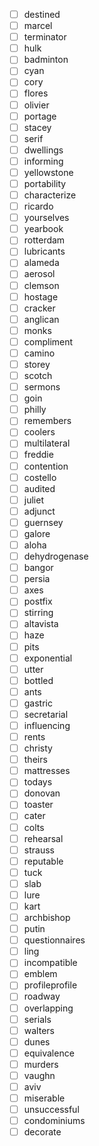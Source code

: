 - [ ] destined
- [ ] marcel
- [ ] terminator
- [ ] hulk
- [ ] badminton
- [ ] cyan
- [ ] cory
- [ ] flores
- [ ] olivier
- [ ] portage
- [ ] stacey
- [ ] serif
- [ ] dwellings
- [ ] informing
- [ ] yellowstone
- [ ] portability
- [ ] characterize
- [ ] ricardo
- [ ] yourselves
- [ ] yearbook
- [ ] rotterdam
- [ ] lubricants
- [ ] alameda
- [ ] aerosol
- [ ] clemson
- [ ] hostage
- [ ] cracker
- [ ] anglican
- [ ] monks
- [ ] compliment
- [ ] camino
- [ ] storey
- [ ] scotch
- [ ] sermons
- [ ] goin
- [ ] philly
- [ ] remembers
- [ ] coolers
- [ ] multilateral
- [ ] freddie
- [ ] contention
- [ ] costello
- [ ] audited
- [ ] juliet
- [ ] adjunct
- [ ] guernsey
- [ ] galore
- [ ] aloha
- [ ] dehydrogenase
- [ ] bangor
- [ ] persia
- [ ] axes
- [ ] postfix
- [ ] stirring
- [ ] altavista
- [ ] haze
- [ ] pits
- [ ] exponential
- [ ] utter
- [ ] bottled
- [ ] ants
- [ ] gastric
- [ ] secretarial
- [ ] influencing
- [ ] rents
- [ ] christy
- [ ] theirs
- [ ] mattresses
- [ ] todays
- [ ] donovan
- [ ] toaster
- [ ] cater
- [ ] colts
- [ ] rehearsal
- [ ] strauss
- [ ] reputable
- [ ] tuck
- [ ] slab
- [ ] lure
- [ ] kart
- [ ] archbishop
- [ ] putin
- [ ] questionnaires
- [ ] ling
- [ ] incompatible
- [ ] emblem
- [ ] profileprofile
- [ ] roadway
- [ ] overlapping
- [ ] serials
- [ ] walters
- [ ] dunes
- [ ] equivalence
- [ ] murders
- [ ] vaughn
- [ ] aviv
- [ ] miserable
- [ ] unsuccessful
- [ ] condominiums
- [ ] decorate
